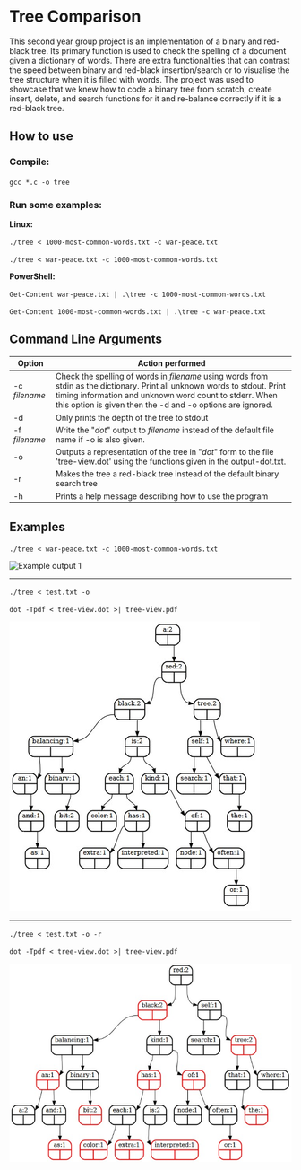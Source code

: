 # Tree Comparison

This second year group project is an implementation of a binary and red-black tree. Its primary function is used to check the spelling of a document given a dictionary of words. There are extra functionalities that can contrast the speed between binary and red-black insertion/search or to visualise the tree structure when it is filled with words. The project was used to showcase that we knew how to code a binary tree from scratch, create insert, delete, and search functions for it and re-balance correctly if it is a red-black tree.

## How to use


### Compile:

`gcc *.c -o tree`

### Run some examples:

**Linux:**

`./tree < 1000-most-common-words.txt -c war-peace.txt`

`./tree < war-peace.txt -c 1000-most-common-words.txt`

**PowerShell:**

`Get-Content war-peace.txt | .\tree -c 1000-most-common-words.txt`

`Get-Content 1000-most-common-words.txt | .\tree -c war-peace.txt`




## Command Line Arguments
| Option        | Action performed                                                                                                                                                                                                                                    |
|---------------|-----------------------------------------------------------------------------------------------------------------------------------------------------------------------------------------------------------------------------------------------------|
| -c *filename* | Check the spelling of words in *filename* using words from stdin as the dictionary. Print all unknown words to stdout. Print timing information and unknown word count to stderr. When this option is given then the -d and -o options are ignored. |
| -d            | Only prints the depth of the tree to stdout                                                                                                                                                                                                         |
| -f *filename* | Write the "*dot*" output to *filename* instead of the default file name if -o is also given.                                                                                                                                                        |
| -o            | Outputs a representation of the tree in "*dot*" form to the file 'tree-view.dot' using the functions given in the output-dot.txt.                                                                                                                   |
| -r            | Makes the tree a red-black tree instead of the default binary search tree                                                                                                                                                                           |
| -h            | Prints a help message describing how to use the program                                                                                                                                                                                             |

## Examples

`./tree < war-peace.txt -c 1000-most-common-words.txt`

![Example output 1](output-example.jpg)

---

`./tree < test.txt -o`

`dot -Tpdf < tree-view.dot >| tree-view.pdf`

![Binary tree](binary-tree-example.jpg)

---

`./tree < test.txt -o -r`

`dot -Tpdf < tree-view.dot >| tree-view.pdf`

![Red-black tree](red-black-tree-example.jpg)
